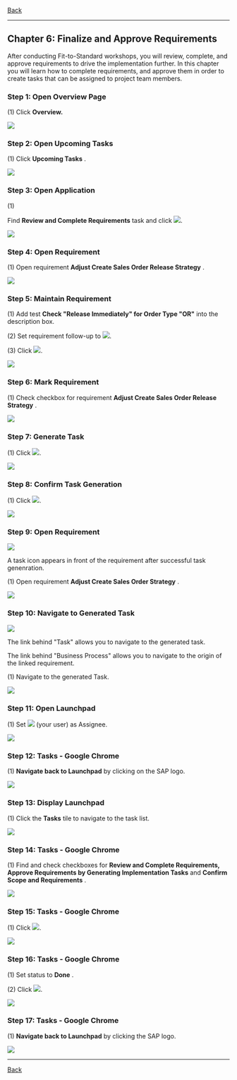 ﻿[Back](/README.md)

---

## Chapter 6: Finalize and Approve Requirements

After conducting Fit\-to\-Standard workshops, you will review, complete, and approve requirements to drive the implementation further. In this chapter you will learn how to complete requirements, and approve them  in order to create tasks that can be assigned to project team members.



### Step 1: Open Overview Page



\(1\) Click  **Overview.** 

![](Markdown_files/img_0.png)



### Step 2: Open Upcoming Tasks



\(1\) Click  **Upcoming Tasks** .

![](Markdown_files/img_000.png)



### Step 3: Open Application



\(1\)  

Find  **Review and Complete Requirements**  task and click  ![](Markdown_files/fieldicon.png).

 

![](Markdown_files/img_001.png)



### Step 4: Open Requirement



\(1\) Open requirement  **Adjust Create Sales Order Release Strategy** .

![](Markdown_files/img_002.png)



### Step 5: Maintain Requirement



\(1\) Add test  **Check "Release Immediately" for Order Type "OR"**  into the description box.

\(2\) Set requirement follow\-up to  ![](Markdown_files/fieldicon_29.png).

\(3\) Click  ![](Markdown_files/fieldicon00.png).

![](Markdown_files/img_003.png)



### Step 6: Mark Requirement



\(1\) Check checkbox for requirement  **Adjust Create Sales Order Release Strategy** .

![](Markdown_files/img_004.png)



### Step 7: Generate Task



\(1\) Click  ![](Markdown_files/fieldicon01.png).

![](Markdown_files/img_005.png)



### Step 8: Confirm Task Generation



\(1\) Click  ![](Markdown_files/fieldicon_37.png).

![](Markdown_files/img_006.png)



### Step 9: Open Requirement



![](Markdown_files/info_word.png)

A task icon appears in front of the requirement after successful task genenration.



 

\(1\) Open requirement  **Adjust Create Sales Order Strategy** .

![](Markdown_files/img_007.png)



### Step 10: Navigate to Generated Task



![](Markdown_files/info_word00.png)

The link behind "Task" allows you to navigate to the generated task.

The link behind "Business Process" allows you to navigate to the origin of the linked requirement.



 

\(1\) Navigate to the generated Task.

![](Markdown_files/img_008.png)



### Step 11: Open Launchpad



\(1\) Set  ![](Markdown_files/fieldicon_50.png) \(your user\) as Assignee.

![](Markdown_files/img_009.png)



### Step 12: Tasks - Google Chrome



\(1\)  **Navigate back to Launchpad**  by clicking on the SAP logo.

![](Markdown_files/img_010.png)



### Step 13: Display Launchpad



\(1\) Click the  **Tasks**  tile to navigate to the task list.

![](Markdown_files/img_011.png)



### Step 14: Tasks - Google Chrome



\(1\) Find and check checkboxes for  **Review and Complete Requirements,**  **Approve Requirements by Generating Implementation Tasks**  and  **Confirm Scope and Requirements** .

![](Markdown_files/img_012.png)



### Step 15: Tasks - Google Chrome



\(1\) Click  ![](Markdown_files/fieldicon02.png).

![](Markdown_files/img_013.png)



### Step 16: Tasks - Google Chrome



\(1\) Set status to  **Done** .

\(2\) Click  ![](Markdown_files/fieldicon03.png).

![](Markdown_files/img_014.png)



### Step 17: Tasks - Google Chrome



\(1\)  **Navigate back to Launchpad** by clicking the SAP logo.

![](Markdown_files/img_015.png)

---

[Back](/README.md)

